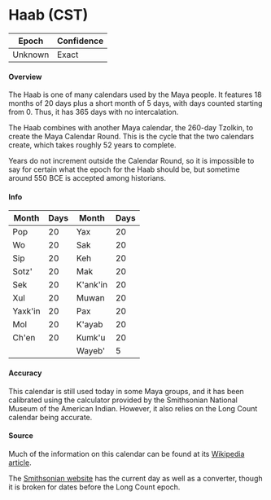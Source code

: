 # Haab (CST)

| Epoch             | Confidence |
| ----------------- | ---------- |
| Unknown           | Exact      |

#### Overview

The Haab is one of many calendars used by the Maya people. It features 18 months of 20 days plus a short month of 5 days, with days counted starting from 0. Thus, it has 365 days with no intercalation.

The Haab combines with another Maya calendar, the 260-day Tzolkin, to create the Maya Calendar Round. This is the cycle that the two calendars create, which takes roughly 52 years to complete.

Years do not increment outside the Calendar Round, so it is impossible to say for certain what the epoch for the Haab should be, but sometime around 550 BCE is accepted among historians.

#### Info

| Month | Days | Month | Days |
|-------|------|-------|------|
| Pop | 20 | Yax | 20 |
| Wo | 20 | Sak | 20 |
| Sip | 20 | Keh | 20 |
| Sotz' | 20 | Mak | 20 |
| Sek | 20 | K'ank'in | 20 |
| Xul | 20 | Muwan | 20 |
| Yaxk'in | 20 | Pax | 20 |
| Mol | 20 | K'ayab | 20 |
| Ch'en | 20 | Kumk'u | 20 |
| | | Wayeb' | 5 |

#### Accuracy

This calendar is still used today in some Maya groups, and it has been calibrated using the calculator provided by the Smithsonian National Museum of the American Indian. However, it also relies on the Long Count calendar being accurate.

#### Source

Much of the information on this calendar can be found at its [Wikipedia article](https://en.wikipedia.org/wiki/Maya_calendar).

The [Smithsonian website](https://maya.nmai.si.edu/calendar/maya-calendar-converter) has the current day as well as a converter, though it is broken for dates before the Long Count epoch.
